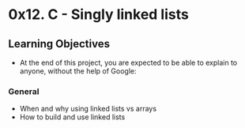 # 0x12. C - Singly linked lists

## Learning Objectives
- At the end of this project, you are expected to be able to explain to anyone, without the help of Google:

### General
* When and why using linked lists vs arrays
* How to build and use linked lists

